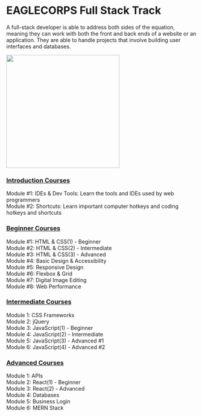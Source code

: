 # **EAGLECORPS** Full Stack Track
A full-stack developer is able to address both sides of the equation, meaning they can work with both the front and back ends of a website or an application. They are able to handle projects that involve building user interfaces and databases.

<img align="center" width="300" src="https://thehappypuppysite.com/wp-content/uploads/2017/10/Cute-Dog-Names-HP-long.jpg"><br />

### [Introduction Courses](/course/introduction.md)
Module #1: IDEs & Dev Tools: Learn the tools and IDEs used by web programmers<br />
Module #2: Shortcuts: Learn important computer hotkeys and coding hotkeys and shortcuts<br />

### [Beginner Courses](/course/beginner.md)
Module #1: HTML & CSS(1) - Beginner<br />
Module #2: HTML & CSS(2) - Intermediate<br />
Module #3: HTML & CSS(3) - Advanced<br />
Module #4: Basic Design & Accessibility<br />
Module #5: Responsive Design<br />
Module #6: Flexbox & Grid<br />
Module #7: Digital Image Editing<br />
Module #8: Web Performance<br />

### [Intermediate Courses](/course/intermediate.md)
Module 1: CSS Frameworks<br />
Module 2: jQuery<br />
Module 3: JavaScript(1) - Beginner<br />
Module 4: JavaScript(2) - Intermediate<br />
Module 5: JavaScript(3) - Advanced #1<br />
Module 6: JavaScript(4) - Advanced #2<br />

### [Advanced Courses](/course/advanced.md)
Module 1: APIs<br />
Module 2: React(1) - Beginner<br />
Module 3: React(2) - Advanced<br />
Module 4: Databases<br />
Module 5: Business Login<br />
Module 6: MERN Stack</p>